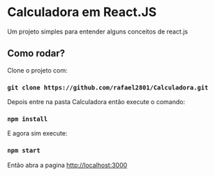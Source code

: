 # Calculadora em React.JS

Um projeto simples para entender alguns conceitos de react.js

## Como rodar?

Clone o projeto com:

### `git clone https://github.com/rafael2801/Calculadora.git`

Depois entre na pasta Calculadora então execute o comando:

### `npm install`

E agora sim execute:

### `npm start`

Então abra a pagina [http://localhost:3000](http://localhost:3000)
